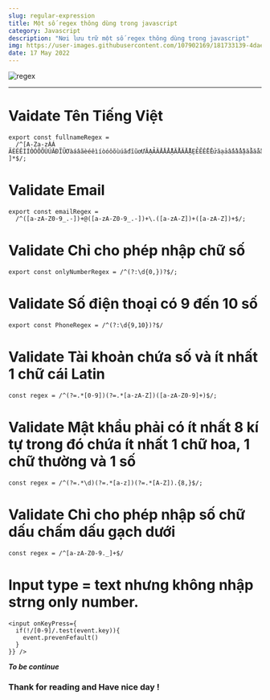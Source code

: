 ```yaml
---
slug: regular-expression
title: Một số regex thông dùng trong javascript
category: Javascript
description: "Nơi lưu trữ một số regex thông dùng trong javascript"
img: https://user-images.githubusercontent.com/107902169/181733139-4dae525c-1187-4f75-92fd-767a34f5a0c4.png
date: 17 May 2022
---
```


![regex](https://user-images.githubusercontent.com/107902169/181733139-4dae525c-1187-4f75-92fd-767a34f5a0c4.png)

---

# Vaidate Tên Tiếng Việt

```
export const fullnameRegex =
  /^[A-Za-zÀÁ ÃÈÉÊÌÍÒÓÔÕÙÚĂĐĨŨƠàáâãèéêìíòóôõùúăđĩũơƯĂẠẢẤẦẨẪẬẮẰẲẴẶẸẺẼỀỀỂưăạảấầẩẫậắằẳẵặẹẻẽềềểỄỆỈỊỌỎỐỒỔỖỘỚỜỞỠỢỤỦỨỪễệỉịọỏốồổỗộớờởỡợụủứừỬỮỰỲỴÝỶỸửữựỳỵỷỹ\\s ]*$/;
```

# Validate Email

```
export const emailRegex =
  /^([a-zA-Z0-9_.-])+@([a-zA-Z0-9_.-])+\.([a-zA-Z])+([a-zA-Z])+$/;

```

# Validate Chỉ cho phép nhập chữ số

```
export const onlyNumberRegex = /^(?:\d{0,})?$/;
```

# Validate Số điện thoại có 9 đến 10 số

```
export const PhoneRegex = /^(?:\d{9,10})?$/
```

# Validate Tài khoản chứa số và ít nhất 1 chữ cái Latin

```
const regex = /^(?=.*[0-9])(?=.*[a-zA-Z])([a-zA-Z0-9]+)$/;
```

# Validate Mật khẩu phải có ít nhất 8 kí tự trong đó chứa ít nhất 1 chữ hoa, 1 chữ thường và 1 số

```
const regex = /^(?=.*\d)(?=.*[a-z])(?=.*[A-Z]).{8,}$/;
```

# Validate Chỉ cho phép nhập số chữ dấu chấm dấu gạch dưới

```
const regex = /^[a-zA-Z0-9._]+$/
```

# Input type = text nhưng không nhập strng only number.

```
<input onKeyPress={
  if(!/[0-9]/.test(event.key)){
    event.prevenFefault()
  }
}} />
```

**_To be continue_**

### Thank for reading and Have nice day !
